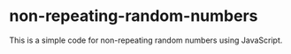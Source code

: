 # non-repeating-random-numbers
This is a simple code for non-repeating random numbers using JavaScript.
